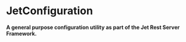 # JetConfiguration
<b> A general purpose configuration utility as part of the Jet Rest Server Framework. </b>